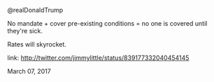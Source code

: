 @realDonaldTrump 

No mandate + cover pre-existing conditions = no one is covered until they're sick.

Rates will skyrocket. 

link: http://twitter.com/jimmylittle/status/839177332040454145 

March 07, 2017